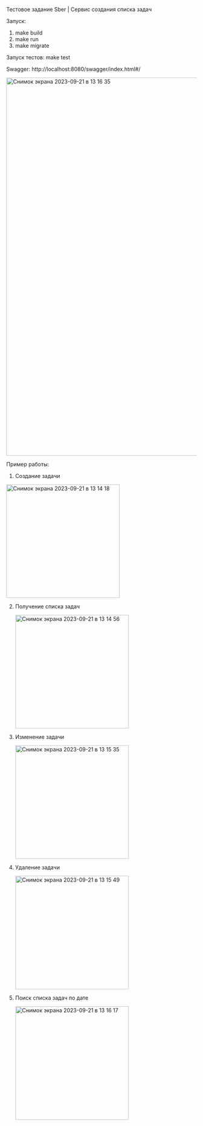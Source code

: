 Тестовое задание Sber | Сервис создания списка задач

Запуск:
  1. make build
  2. make run
  3. make migrate

Запуск тестов:
  make test

Swagger: http://localhost:8080/swagger/index.html#/

<img width="1000" alt="Снимок экрана 2023-09-21 в 13 16 35" src="https://github.com/NickKlode/Sber-Test/assets/83373008/50bf4e32-371f-484a-85a8-a8bed63fa68c">

Пример работы:
1. Создание задачи
 
  <img width="300" alt="Снимок экрана 2023-09-21 в 13 14 18" src="https://github.com/NickKlode/Sber-Test/assets/83373008/ebcb5c77-2ef4-49cc-bcd7-34e85946e931">

2. Получение списка задач

    <img width="300" alt="Снимок экрана 2023-09-21 в 13 14 56" src="https://github.com/NickKlode/Sber-Test/assets/83373008/1073e32c-a636-4286-848c-8c79a7bc7a43">

4. Изменение задачи

    <img width="300" alt="Снимок экрана 2023-09-21 в 13 15 35" src="https://github.com/NickKlode/Sber-Test/assets/83373008/e1fe2cef-2154-45f4-8a4f-8662b5672923">

5. Удаление задачи
 
   <img width="300" alt="Снимок экрана 2023-09-21 в 13 15 49" src="https://github.com/NickKlode/Sber-Test/assets/83373008/e6d4a372-0e4b-4ea1-94ad-378f479b52e6">

6. Поиск списка задач по дате

    <img width="300" alt="Снимок экрана 2023-09-21 в 13 16 17" src="https://github.com/NickKlode/Sber-Test/assets/83373008/4377439e-20a7-4db0-a717-bb9e728ab5ee">

